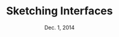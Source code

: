 ---
title: Sketching Interfaces
week: 1
number: 6
date: Dec. 1, 2014

deck: https://drive.google.com/file/d/0B8UPNtfhw4FPd1BpUm1MbHp2dWs/view?usp=sharing

resources:
  
  guides:
    -
      url: https://developer.apple.com/library/prerelease/ios/documentation/UserExperience/Conceptual/WatchHumanInterfaceGuidelines/index.html#//apple_ref/doc/uid/TP40014992-CH3-SW1
      title: Apple Watch Human Interface Guidelines
  
  articles:
    -
      url: http://furbo.org/2014/11/20/a-day-with-apple-watch/
      title: A day with WATCH
      author: Craig Hockenberry 
    -
      url: http://culturedcode.com/things/blog/2008/06/a-phone-an-ipod-an-internet-communicator-and-a-full-featured-task-manager.html
      title: A Phone, an iPod, an Internet Communicator, and a Full-Featured Task Manager!
      author: Things Blog
  
  tools:
    -
      url: http://store.copicmarker.com/products/c3-s
      title: C3 Copic Sketch Cool Gray
    -
      url: http://store.copicmarker.com/products/n3-s
      title: N3 Copic Sketch Neutral Gray
    -
      url: http://interactivelogic.net/wp/2009/09/iphone-wireframe-templates/
      title: iPhone Wireframe Templates for Sketching
      author: Evan K. Stone
    -
      url: https://popapp.in/sketchpad/
      title: Sketch Pad templates from POP
  
  videos:
    -
      url: http://www.youtube.com/watch?v=2w3gXXvUSGM
      title: Sketching in Layers

terms:
  - term: Wireflows
    definition: User flow diagrams that use thumbnail wireframes to represent the pages.

---